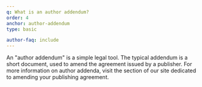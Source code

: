 ```yaml
---
q: What is an author addendum?
order: 4
anchor: author-addendum
type: basic

author-faq: include
---
```

An "author addendum" is a simple legal tool. The typical addendum is a short document, used to amend the agreement issued by a publisher.  For more information on author addenda, visit the section of our site dedicated to amending your publishing agreement.
